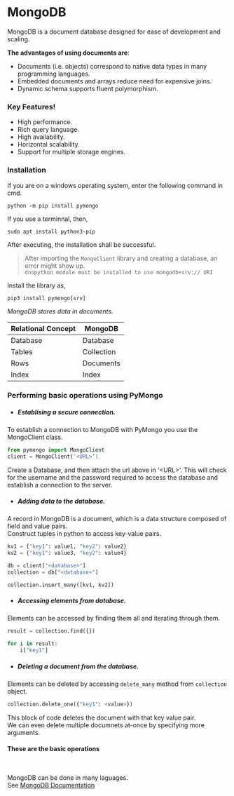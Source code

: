 <h1 class="code-line" data-line-start=0 data-line-end=1 ><a id="MongoDB_0"></a>MongoDB</h1>
<p class="has-line-data" data-line-start="3" data-line-end="4">MongoDB is a document database designed for ease of development and scaling.</p>
<p class="has-line-data" data-line-start="5" data-line-end="6"><strong>The advantages of using documents are</strong>:</p>
<ul>
<li class="has-line-data" data-line-start="6" data-line-end="7">Documents (i.e. objects) correspond to native data types in many programming languages.</li>
<li class="has-line-data" data-line-start="7" data-line-end="8">Embedded documents and arrays reduce need for expensive joins.</li>
<li class="has-line-data" data-line-start="8" data-line-end="10">Dynamic schema supports fluent polymorphism.</li>
</ul>
<h3 class="code-line" data-line-start=10 data-line-end=11 ><a id="Key_Features_10"></a>Key Features!</h3>
<ul>
<li class="has-line-data" data-line-start="12" data-line-end="13">High performance.</li>
<li class="has-line-data" data-line-start="13" data-line-end="14">Rich query language.</li>
<li class="has-line-data" data-line-start="14" data-line-end="15">High availability.</li>
<li class="has-line-data" data-line-start="15" data-line-end="16">Horizontal scalability.</li>
<li class="has-line-data" data-line-start="16" data-line-end="18">Support for multiple storage engines.</li>
</ul>
<h3 class="code-line" data-line-start=18 data-line-end=19 ><a id="Installation_18"></a>Installation</h3>
<p class="has-line-data" data-line-start="20" data-line-end="21">If you are on a windows operating system, enter the following command in cmd.</p>
<pre><code class="has-line-data" data-line-start="22" data-line-end="24" class="language-python">python -m pip install pymongo
</code></pre>
<p class="has-line-data" data-line-start="25" data-line-end="26">If you use a terminnal, then,</p>
<pre><code class="has-line-data" data-line-start="27" data-line-end="29" class="language-python">sudo apt install python3-pip
</code></pre>
<p class="has-line-data" data-line-start="29" data-line-end="30">After executing, the installation shall be successful.</p>
<blockquote>
<p class="has-line-data" data-line-start="31" data-line-end="33">After importing the <code>MongoClient</code> library and creating a database, an error might show up.<br>
<code>dnspython module must be installed to use mongodb+srv:// URI</code></p>
</blockquote>
<p class="has-line-data" data-line-start="34" data-line-end="35">Install the library as,</p>
<pre><code class="has-line-data" data-line-start="36" data-line-end="38" class="language-python">pip3 install pymongo[srv]
</code></pre>
<p class="has-line-data" data-line-start="0" data-line-end="1"><em>MongoDB stores data in documents.</em></p>
<table class="table table-striped table-bordered">
<thead>
<tr>
<th>Relational Concept</th>
<th>MongoDB</th>
</tr>
</thead>
<tbody>
<tr>
<td>Database</td>
<td>Database</td>
</tr>
<tr>
<td>Tables</td>
<td>Collection</td>
</tr>
<tr>
<td>Rows</td>
<td>Documents</td>
</tr>
<tr>
<td>Index</td>
<td>Index</td>
</tr>
</tbody>
</table>
<h3 class="code-line" data-line-start=9 data-line-end=10 ><a id="Performing_basic_operations_using_PyMongo_9"></a>Performing basic operations using PyMongo</h3>
<ul>
<li class="has-line-data" data-line-start="11" data-line-end="12">
<h5 class="code-line" data-line-start=11 data-line-end=12 ><a id="Establising_a_secure_connection_11"></a>Establising a secure connection.</h5>
</li>
</ul>
<p class="has-line-data" data-line-start="12" data-line-end="13">To establish a connection to MongoDB with PyMongo you use the MongoClient class.</p>

```python
from pymongo import MongoClient
client = MongoClient('<URL>’)
```

<p class="has-line-data" data-line-start="19" data-line-end="20">Create a Database, and then attach the url above in ‘&lt;URL&gt;’. This will check for the username and the password required to access the database and establish a connection to the server.</p>
<ul>
<li class="has-line-data" data-line-start="21" data-line-end="22">
<h5 class="code-line" data-line-start=21 data-line-end=22 ><a id="Adding_data_to_the_database_21"></a>Adding data to the database.</h5>
</li>
</ul>
<p class="has-line-data" data-line-start="22" data-line-end="24">A record in MongoDB is a document, which is a data structure composed of field and value pairs.<br>
Construct tuples in python to access key-value pairs.</p>

```python
kv1 = {"key1": value1, "key2": value2}
kv2 = {"key1": value3, "key2": value4}

db = client["<database>"]
collection = db["<database>"]

collection.insert_many([kv1, kv2])
```

<ul>
<li class="has-line-data" data-line-start="35" data-line-end="36">
<h5 class="code-line" data-line-start=35 data-line-end=36 ><a id="Accessing_elements_from_database_35"></a>Accessing elements from database.</h5>
</li>
</ul>
<p class="has-line-data" data-line-start="36" data-line-end="37">Elements can be accessed by finding them all and iterating through them.</p>

```python
result = collection.find({})

for i in result:
    i["key1"]
```

<ul>
<li class="has-line-data" data-line-start="45" data-line-end="46">
<h5 class="code-line" data-line-start=45 data-line-end=46 ><a id="Deleting_a_document_from_the_database_45"></a>Deleting a document from the database.</h5>
</li>
</ul>
<p class="has-line-data" data-line-start="46" data-line-end="47">Elements can be deleted by accessing <code>delete_many</code> method from <code>collection</code> object.</p>

```python
collection.delete_one({"key1": <value>})
```

<p class="has-line-data" data-line-start="52" data-line-end="54">This block of code deletes the document with that key value pair.<br>
We can even delete multiple documnets at-once by specifying more arguments.</p>
<h4 class="code-line" data-line-start=55 data-line-end=56 ><a id="These_are_the_basic_operations_55"></a>These are the basic operations</h4>
<br>
<p class="has-line-data" data-line-start="57" data-line-end="59">MongoDB can be done in many laguages.<br>
See <a href="https://docs.mongodb.com/manual/">MongoDB Documentation</a></p>
